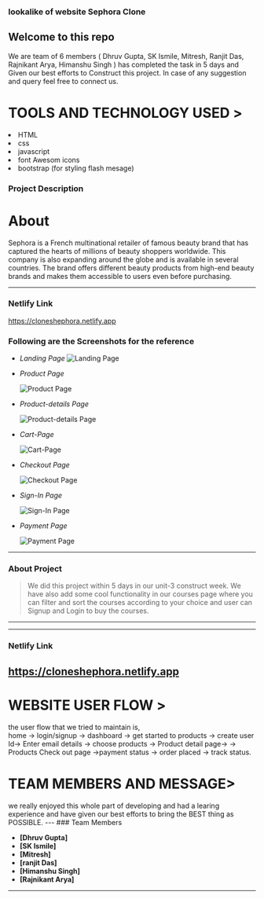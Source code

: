 ###  lookalike of website <span>Sephora Clone<span>

 <h2>Welcome to this repo</h2>
 We are team of 6 members ( Dhruv Gupta, SK Ismile, Mitresh, Ranjit Das, Rajnikant Arya, Himanshu Singh ) has completed the task in 5 days and Given our 
 best efforts to Construct this project.
In case of any suggestion and query feel free to connect us.
 
 <h1>TOOLS AND TECHNOLOGY USED ></h1>
  <li>HTML</li>
  <li>css</li>
<li>javascript</li>  
<li>font Awesom icons</li>
<li>bootstrap (for styling flash mesage)</li>

 
### Project Description
 
 
 <h1>About </h1>
Sephora is a French multinational retailer of famous beauty brand that has captured the hearts of millions of beauty shoppers worldwide. This
company is also expanding around the globe and is available in several countries. The brand offers different beauty products from high-end beauty
brands and makes them accessible to users even before purchasing.

---

### Netlify Link
 
https://cloneshephora.netlify.app
 
 
 ### Following are the Screenshots for the reference

- *Landing Page*
  ![Landing Page](https://miro.medium.com/max/1400/1*UB-C6C9NNV3udcmNFoyOBg.png)

- *Product Page*

  ![Product Page](https://miro.medium.com/max/940/1*5HafmzQ-Z4ySizSHgx_TUQ.png)

- *Product-details Page*

  ![Product-details Page](https://miro.medium.com/max/1400/1*vDtXNb8Ylet-4ikgvHtknQ.png)

- *Cart-Page*

  ![Cart-Page](https://miro.medium.com/max/1400/1*ctMmSn6msr_SwWDU8YTKig.png)

- *Checkout Page*

  ![Checkout Page](https://miro.medium.com/max/1400/1*pQiczrwkoRosV5QUJEr5Vg.png)
  

- *Sign-In Page*

  ![Sign-In Page](https://miro.medium.com/max/1400/1*A2cMBrWWvcafYev5_zC3DA.png)

- *Payment Page*

  ![Payment Page](https://miro.medium.com/max/1400/1*aBg4DT5IG4JAFJ68pwQGqA.png)


---

### About Project

> We did this project within 5 days in our unit-3 construct week.
We have also add some cool functionality in our courses page where 
you can filter and sort the courses according to your choice and user
can Signup and Login to buy the courses.

---

------

### Netlify Link

https://cloneshephora.netlify.app
------
 
<h1>WEBSITE USER FLOW ></h1>

the user flow that we tried to maintain is,
<br/>
home -> login/signup -> dashboard -> get started to products -> create user Id-> Enter email details -> 
choose products -> Product detail page-> -> Products Check out page ->payment status -> order placed -> track status.

 <h1>TEAM MEMBERS AND MESSAGE></h1>
we really enjoyed this whole part of developing and had a learing experience and have given our best efforts to bring the BEST thing as POSSIBLE.
---
### Team Members

- **[Dhruv Gupta]**
- **[SK Ismile]**
- **[Mitresh]**
- **[ranjit Das]**
- **[Himanshu Singh]**
- **[Rajnikant Arya]**

---

